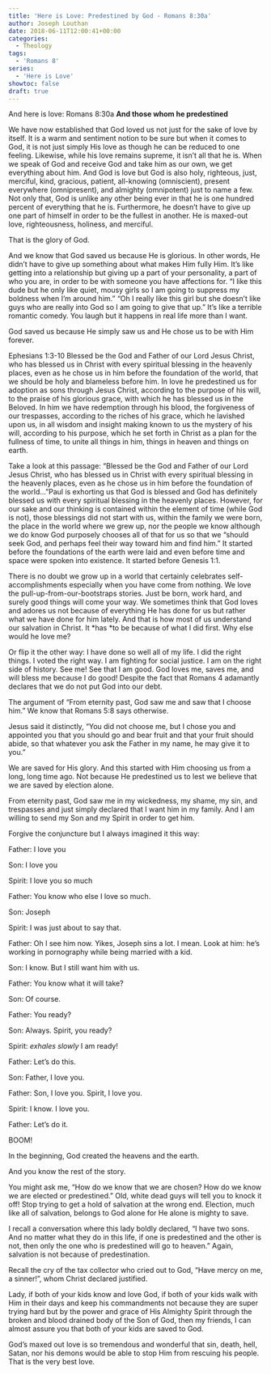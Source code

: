```yaml
---
title: 'Here is Love: Predestined by God - Romans 8:30a'
author: Joseph Louthan
date: 2018-06-11T12:00:41+00:00
categories:
  - Theology
tags:
  - 'Romans 8'
series:
  - 'Here is Love'
showtoc: false
draft: true
---
```

And here is love: Romans 8:30a **And those whom he predestined**

We have now established that God loved us not just for the sake of love by itself. It is a warm and sentiment notion to be sure but when it comes to God, it is not just simply His love as though he can be reduced to one feeling. Likewise, while his love remains supreme, it isn’t all that he is. When we speak of God and receive God and take him as our own, we get everything about him. And God is love but God is also holy, righteous, just, merciful, kind, gracious, patient, all-knowing (omniscient), present everywhere (omnipresent), and almighty (omnipotent) just to name a few. Not only that, God is unlike any other being ever in that he is one hundred percent of everything that he is. Furthermore, he doesn’t have to give up one part of himself in order to be the fullest in another. He is maxed-out love, righteousness, holiness, and merciful.

That is the glory of God.

And we know that God saved us because He is glorious. In other words, He didn’t have to give up something about what makes Him fully Him. It’s like getting into a relationship but giving up a part of your personality, a part of who you are, in order to be with someone you have affections for. “I like this dude but he only like quiet, mousy girls so I am going to suppress my boldness when I’m around him.” “Oh I really like this girl but she doesn’t like guys who are really into God so I am going to give that up.” It’s like a terrible romantic comedy. You laugh but it happens in real life more than I want.

God saved us because He simply saw us and He chose us to be with Him forever.

Ephesians 1:3-10 Blessed be the God and Father of our Lord Jesus Christ, who has blessed us in Christ with every spiritual blessing in the heavenly places, even as he chose us in him before the foundation of the world, that we should be holy and blameless before him. In love he predestined us for adoption as sons through Jesus Christ, according to the purpose of his will, to the praise of his glorious grace, with which he has blessed us in the Beloved. In him we have redemption through his blood, the forgiveness of our trespasses, according to the riches of his grace, which he lavished upon us, in all wisdom and insight making known to us the mystery of his will, according to his purpose, which he set forth in Christ as a plan for the fullness of time, to unite all things in him, things in heaven and things on earth.

Take a look at this passage: “Blessed be the God and Father of our Lord Jesus Christ, who has blessed us in Christ with every spiritual blessing in the heavenly places, even as he chose us in him before the foundation of the world…”Paul is exhorting us that God is blessed and God has definitely blessed us with every spiritual blessing in the heavenly places. However, for our sake and our thinking is contained within the element of time (while God is not), those blessings did not start with us, within the family we were born, the place in the world where we grew up, nor the people we know although we do know God purposely chooses all of that for us so that we “should seek God, and perhaps feel their way toward him and find him.”  It started before the foundations of the earth were laid and even before time and space were spoken into existence. It started before Genesis 1:1.

There is no doubt we grow up in a world that certainly celebrates self-accomplishments especially when you have come from nothing. We love the pull-up-from-our-bootstraps stories. Just be born, work hard, and surely good things will come your way. We sometimes think that God loves and adores us not because of everything He has done for us but rather what we have done for him lately. And that is how most of us understand our salvation in Christ. It *has *to be because of what I did first. Why else would he love me?

Or flip it the other way: I have done so well all of my life. I did the right things. I voted the right way. I am fighting for social justice. I am on the right side of history. See me! See that I am good. God loves me, saves me, and will bless me because I do good! Despite the fact that Romans 4 adamantly declares that we do not put God into our debt.

The argument of “From eternity past, God saw me and saw that I choose him.” We know that Romans 5:8 says otherwise.

Jesus said it distinctly, “You did not choose me, but I chose you and appointed you that you should go and bear fruit and that your fruit should abide, so that whatever you ask the Father in my name, he may give it to you.”

We are saved for His glory. And this started with Him choosing us from a long, long time ago. Not because He predestined us to lest we believe that we are saved by election alone.

From eternity past, God saw me in my wickedness, my shame, my sin, and trespasses and just simply declared that I want him in my family. And I am willing to send my Son and my Spirit in order to get him.

Forgive the conjuncture but I always imagined it this way:

Father: I love you

Son: I love you

Spirit: I love you so much

Father: You know who else I love so much.

Son: Joseph

Spirit: I was just about to say that.

Father: Oh I see him now. Yikes, Joseph sins a lot. I mean. Look at him: he’s working in pornography while being married with a kid.

Son: I know. But I still want him with us.

Father: You know what it will take?

Son: Of course.

Father: You ready?

Son: Always. Spirit, you ready?

Spirit: *exhales slowly* I am ready!

Father: Let’s do this.

Son: Father, I love you.

Father: Son, I love you. Spirit, I love you.

Spirit: I know. I love you.

Father: Let’s do it.

BOOM!

In the beginning, God created the heavens and the earth.

And you know the rest of the story.

You might ask me, “How do we know that we are chosen? How do we know we are elected or predestined.” Old, white dead guys will tell you to knock it off! Stop trying to get a hold of salvation at the wrong end. Election, much like all of salvation, belongs to God alone for He alone is mighty to save.

I recall a conversation where this lady boldly declared, “I have two sons. And no matter what they do in this life, if one is predestined and the other is not, then only the one who is predestined will go to heaven.” Again, salvation is not because of predestination.

Recall the cry of the tax collector who cried out to God, “Have mercy on me, a sinner!”, whom Christ declared justified.

Lady, if both of your kids know and love God, if both of your kids walk with Him in their days and keep his commandments not because they are super trying hard but by the power and grace of His Almighty Spirit through the broken and blood drained body of the Son of God, then my friends, I can almost assure you that both of your kids are saved to God.

God’s maxed out love is so tremendous and wonderful that sin, death, hell, Satan, nor his demons would be able to stop Him from rescuing his people. That is the very best love.
